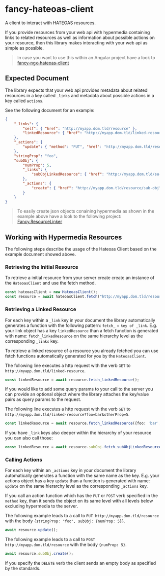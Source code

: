 # fancy-hateoas-client
A client to interact with HATEOAS resources.

If you provide resources from your web api with hypermedia containing links to related resources as well as information about possible actions on your resource, then this library makes interacting with your web api as simple as possible.

> In case you want to use this within an Angular project have a look to [fancy-ngx-hateoas-client](https://github.com/fancyDevelopment/fancy-ngx-hateoas-client)

## Expected Document
The library expects that your web api provides metadata about related resources in a key called `_links` and metadata about possible actions in a key called `actions`.

See the following document for an example:

```json
{
    "_links": {
        "self": { "href": "http://myapp.dom.tld/resource" },
        "linkedResource": { "href": "http://myapp.dom.tld/linked-resource" }
    },
    "_actions": {
        "update": { "method": "PUT", "href": "http://myapp.dom.tld/resource"}
    },
    "stringProp": "foo",
    "subObj": {
        "numProp": 5, 
        "_links": {
            "subObjLinkedResource": { "href": "http://myapp.dom.tld/su-obj-linked-resource" }
        },
        "_actions": {
            "create": { "href": "http://myapp.dom.tld/resource/sub-obj", "method": "POST"}
        }
    }
}
```

> To easily create json objects conaining hypermedia as shown in the example above have a look to the following project: [Fancy.ResourceLinker](https://github.com/fancyDevelopment/Fancy.ResourceLinker)

## Working with Hypermedia Resources
The following steps describe the usage of the Hateoas Client based on the example document showed above.

### Retrieving the Initial Resource
To retrieve a initial resource from your server create create an instance of the `HateoasClient` and use the fetch method.

```ts
const hateoasClient = new HateoasClient();
const resource = await hateoasClient.fetch("http://myapp.dom.tld/resource");
```

### Retrieving a Linked Resource
For each key within a `_link` key in your document the library automatically generates a function with the following pattern: `fetch_` + `key of _link`. E.g. your link object has a key `linkedResource` than a fetch function is generated with name: `fetch_linkedResource` on the same hierarchy level as the corresponding `_links` key.

To retrieve a linked resource of a resource you already fetched you can use fetch functions automatically generated for you by the `HateoasClient`. 

The following line executes a http request with the verb `GET` to `http://myapp.dom.tld/linked-resource`.

```ts
const linkedResource = await resource.fetch_linkedResource();
```

If you would like to add some query params to your call to the server you can provide an optional object where the library attaches the key/value pairs as query params to the request. 

The following line executes a http request with the verb `GET` to `http://myapp.dom.tld/linked-resource?foo=bar&otherProp=5`.

```ts
const linkedResource = await resource.fetch_linkedResource({foo: 'bar', otherProp: 5});
```

If you have `_link` keys also deeper within the hierarchy of your resource you can also call those:

```ts
const linkedResource = await resource.subObj.fetch_subObjLinkedResource();
```

### Calling Actions
For each key within an `_actions` key in your document the library automatically generates a function with the same name as the key. E.g. your actions object has a key `update` than a function is generated with name: `update` on the same hierarchy level as the corresponding `_actions` key.

If you call an action function which has the `PUT` or `POST` verb specified in the `method` key, than it sends the object on its same level with all levels below excluding hypermedia to the server. 

The following example leads to a call to `PUT http://myapp.dom.tld/resource` with the body `{stringProp: "foo", subObj: {numProp: 5}}`.

```ts
await resource.update();
```

The following example leads to a call to `POST http://myapp.dom.tld/resource` with the body `{numProp: 5}`.

```ts
await resource.subObj.create();
```

If you specify the `DELETE` verb the client sends an empty body as specified by the standards.